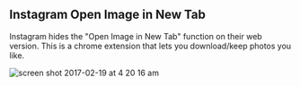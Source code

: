 ## Instagram Open Image in New Tab

Instagram hides the "Open Image in New Tab" function on their web version. This is a chrome extension that lets you download/keep photos you like. 

![screen shot 2017-02-19 at 4 20 16 am](https://cloud.githubusercontent.com/assets/7637700/23102246/ce78c0d2-f65a-11e6-9b88-537742632246.png)
